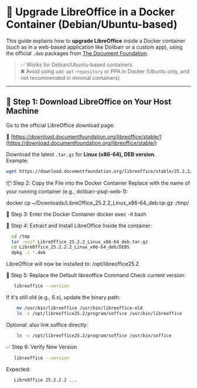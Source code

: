 # 🚀 Upgrade LibreOffice in a Docker Container (Debian/Ubuntu-based)

This guide explains how to **upgrade LibreOffice** inside a Docker container (such as in a web-based application like Dolibarr or a custom app), using the official `.deb` packages from [The Document Foundation](https://www.libreoffice.org/).

> ✅ Works for Debian/Ubuntu-based containers  
> ❌ Avoid using `add-apt-repository` or PPA in Docker (Ubuntu only, and not recommended in minimal containers)

---

## 📂 Step 1: Download LibreOffice on Your Host Machine

Go to the official LibreOffice download page:

📎 [https://download.documentfoundation.org/libreoffice/stable/](https://download.documentfoundation.org/libreoffice/stable/)

Download the latest `.tar.gz` for **Linux (x86-64), DEB version**.  
Example:

```bash
wget https://download.documentfoundation.org/libreoffice/stable/25.2.2/deb/x86_64/LibreOffice_25.2.2_Linux_x86-64_deb.tar.gz -P ~/Downloads
```


📦 Step 2: Copy the File into the Docker Container
Replace <container-name> with the name of your running container (e.g., dolibarr-psql-web-1):

docker cp ~/Downloads/LibreOffice_25.2.2_Linux_x86-64_deb.tar.gz <container-name>:/tmp/

🐳 Step 3: Enter the Docker Container
docker exec -it <container-name> bash

🔧 Step 4: Extract and Install LibreOffice
Inside the container:
```bash
  cd /tmp
  tar -xvzf LibreOffice_25.2.2_Linux_x86-64_deb.tar.gz
  cd LibreOffice_25.2.2.2_Linux_x86-64_deb/DEBS
  dpkg -i *.deb

```

LibreOffice will now be installed to:
/opt/libreoffice25.2

🔁 Step 5: Replace the Default libreoffice Command
Check current version:
```bash
   libreoffice --version
```

If it's still old (e.g., 6.x), update the binary path:
```bash
    mv /usr/bin/libreoffice /usr/bin/libreoffice-old
    ln -s /opt/libreoffice25.2/program/soffice /usr/bin/libreoffice
```
Optional: also link soffice directly:
```bash
    ln -s /opt/libreoffice25.2/program/soffice /usr/bin/soffice
````

✅ Step 6: Verify New Version

```bash
   libreoffice --version
```

Expected:
```bash
   LibreOffice 25.2.2.2 ...
```
